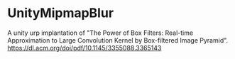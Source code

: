 # UnityMipmapBlur
A unity urp implantation of "The Power of Box Filters: Real-time Approximation to Large Convolution Kernel by Box-filtered Image Pyramid". 
https://dl.acm.org/doi/pdf/10.1145/3355088.3365143
